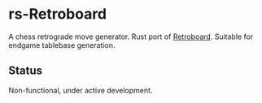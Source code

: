 # rs-Retroboard

A chess retrograde move generator. Rust port of [Retroboard](https://github.com/kraktus/Retroboard). Suitable for endgame tablebase generation.

## Status

Non-functional, under active development.